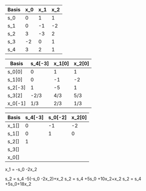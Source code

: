 | Basis | x_0 | x_1 | x_2 |
| ----- | --- | --- | --- |
| s_0   | 0   | 1   | 1   |
| s_1   | 0   | -1  | -2  |
| s_2   | 3   | -3  | 2   |
| s_3   | -2  | 0   | 1   |
| s_4   | 3   | 2   | 1   |

| Basis   | s_4[-3] | x_1[0] | x_2[0] |
| ------- | ------- | ------ | ------ |
| s_0[0]  | 0       | 1      | 1      |
| s_1[0]  | 0       | -1     | -2     |
| s_2[-3] | 1       | -5     | 1      |
| s_3[2]  | -2/3    | 4/3    | 5/3    |
| x_0[-1] | 1/3     | 2/3    | 1/3    |

| Basis | s_4[-3] | s_0[-2] | x_2[0] |
| ----- | ------- | ------- | ------ |
| x_1[] | 0       | -1      | -2     |
| s_1[] | 0       | 1       | 0      | 
| s_2[] |    1     |         |        |
| s_3[] |         |         |        |
| x_0[] |         |         |        |


x_1 = -s_0 -2x_2

s_2 = s_4 -5(-s_0 -2x_2)+x_2
s_2 = s_4 +5s_0 +10x_2+x_2
s_2 = s_4 +5s_0+18x_2